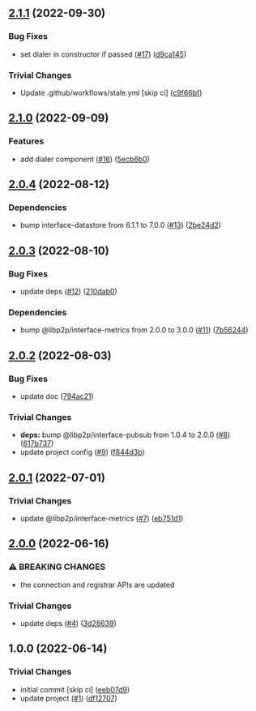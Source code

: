 ## [2.1.1](https://github.com/libp2p/js-libp2p-components/compare/v2.1.0...v2.1.1) (2022-09-30)


### Bug Fixes

* set dialer in constructor if passed ([#17](https://github.com/libp2p/js-libp2p-components/issues/17)) ([d9ca145](https://github.com/libp2p/js-libp2p-components/commit/d9ca145ed5bd8837cb106253c3819aec4077591a))


### Trivial Changes

* Update .github/workflows/stale.yml [skip ci] ([c9f66bf](https://github.com/libp2p/js-libp2p-components/commit/c9f66bf8b7808697e9befdaacc8fe2b589f82c91))

## [2.1.0](https://github.com/libp2p/js-libp2p-components/compare/v2.0.4...v2.1.0) (2022-09-09)


### Features

* add dialer component ([#16](https://github.com/libp2p/js-libp2p-components/issues/16)) ([5ecb6b0](https://github.com/libp2p/js-libp2p-components/commit/5ecb6b0a9973d6b9369aef017b8fd28a68cfe02f))

## [2.0.4](https://github.com/libp2p/js-libp2p-components/compare/v2.0.3...v2.0.4) (2022-08-12)


### Dependencies

* bump interface-datastore from 6.1.1 to 7.0.0 ([#13](https://github.com/libp2p/js-libp2p-components/issues/13)) ([2be24d2](https://github.com/libp2p/js-libp2p-components/commit/2be24d2189831ae933c9c148e32dca2053eca65f))

## [2.0.3](https://github.com/libp2p/js-libp2p-components/compare/v2.0.2...v2.0.3) (2022-08-10)


### Bug Fixes

* update deps ([#12](https://github.com/libp2p/js-libp2p-components/issues/12)) ([210dab0](https://github.com/libp2p/js-libp2p-components/commit/210dab06f5d54a3e72ffaeb3cbfbf7cabe14346a))


### Dependencies

* bump @libp2p/interface-metrics from 2.0.0 to 3.0.0 ([#11](https://github.com/libp2p/js-libp2p-components/issues/11)) ([7b56244](https://github.com/libp2p/js-libp2p-components/commit/7b562449dd34991f9351b15852e89cdd2bb76e59))

## [2.0.2](https://github.com/libp2p/js-libp2p-components/compare/v2.0.1...v2.0.2) (2022-08-03)


### Bug Fixes

* update doc ([794ac21](https://github.com/libp2p/js-libp2p-components/commit/794ac21625e62a632849787fcabe94a2ed09efc6))


### Trivial Changes

* **deps:** bump @libp2p/interface-pubsub from 1.0.4 to 2.0.0 ([#8](https://github.com/libp2p/js-libp2p-components/issues/8)) ([617b737](https://github.com/libp2p/js-libp2p-components/commit/617b73768e16a1d67032645b3dac7c06afb2ce7b))
* update project config ([#9](https://github.com/libp2p/js-libp2p-components/issues/9)) ([f844d3b](https://github.com/libp2p/js-libp2p-components/commit/f844d3b66d90cb9213036418310fd0b199ee5602))

## [2.0.1](https://github.com/libp2p/js-libp2p-components/compare/v2.0.0...v2.0.1) (2022-07-01)


### Trivial Changes

* update @libp2p/interface-metrics ([#7](https://github.com/libp2p/js-libp2p-components/issues/7)) ([eb751d1](https://github.com/libp2p/js-libp2p-components/commit/eb751d1c4f06d0a1ebf1ce237a62c522979e58b6))

## [2.0.0](https://github.com/libp2p/js-libp2p-components/compare/v1.0.0...v2.0.0) (2022-06-16)


### ⚠ BREAKING CHANGES

* the connection and registrar APIs are updated

### Trivial Changes

* update deps ([#4](https://github.com/libp2p/js-libp2p-components/issues/4)) ([3d28639](https://github.com/libp2p/js-libp2p-components/commit/3d28639429bcb208fcebbfcd916c5384280fdc7a))

## 1.0.0 (2022-06-14)


### Trivial Changes

* initial commit [skip ci] ([eeb07d9](https://github.com/libp2p/js-libp2p-components/commit/eeb07d96f549dad385fd1bc14664c26781816816))
* update project ([#1](https://github.com/libp2p/js-libp2p-components/issues/1)) ([df12707](https://github.com/libp2p/js-libp2p-components/commit/df12707ea6a4e7118381453e558d95bf3d9bff08))
